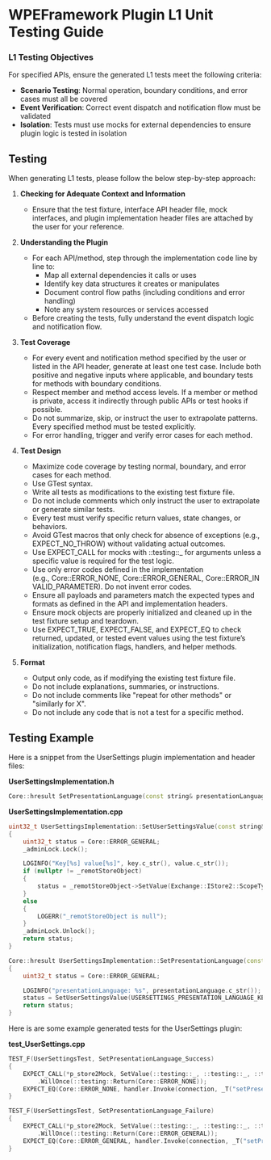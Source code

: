 # WPEFramework Plugin L1 Unit Testing Guide

### L1 Testing Objectives

For specified APIs, ensure the generated L1 tests meet the following criteria:
- **Scenario Testing**: Normal operation, boundary conditions, and error cases must all be covered
- **Event Verification**: Correct event dispatch and notification flow must be validated
- **Isolation**: Tests must use mocks for external dependencies to ensure plugin logic is tested in isolation

## Testing
When generating L1 tests, please follow the below step-by-step approach:

1. **Checking for Adequate Context and Information**
    - Ensure that the test fixture, interface API header file, mock interfaces, and plugin implementation header files are attached by the user for your reference.

2. **Understanding the Plugin**
    - For each API/method, step through the implementation code line by line to:
        - Map all external dependencies it calls or uses
        - Identify key data structures it creates or manipulates
        - Document control flow paths (including conditions and error handling)
        - Note any system resources or services accessed
    - Before creating the tests, fully understand the event dispatch logic and notification flow.

3. **Test Coverage**
    - For every event and notification method specified by the user or listed in the API header, generate at least one test case. Include both positive and negative inputs where applicable, and boundary tests for methods with boundary conditions.
    - Respect member and method access levels. If a member or method is private, access it indirectly through public APIs or test hooks if possible.
    - Do not summarize, skip, or instruct the user to extrapolate patterns. Every specified method must be tested explicitly.
    - For error handling, trigger and verify error cases for each method.

4. **Test Design**
    - Maximize code coverage by testing normal, boundary, and error cases for each method.
    - Use GTest syntax.
    - Write all tests as modifications to the existing test fixture file.
    - Do not include comments which only instruct the user to extrapolate or generate similar tests.
    - Every test must verify specific return values, state changes, or behaviors. 
    - Avoid GTest macros that only check for absence of exceptions (e.g., EXPECT_NO_THROW) without validating actual outcomes.
    - Use EXPECT_CALL for mocks with ::testing::_ for arguments unless a specific value is required for the test logic.
    - Use only error codes defined in the implementation (e.g., Core::ERROR_NONE, Core::ERROR_GENERAL, Core::ERROR_INVALID_PARAMETER). Do not invent error codes.
    - Ensure all payloads and parameters match the expected types and formats as defined in the API and implementation headers.
    - Ensure mock objects are properly initialized and cleaned up in the test fixture setup and teardown.
    - Use EXPECT_TRUE, EXPECT_FALSE, and EXPECT_EQ to check returned, updated, or tested event values using the test fixture’s initialization, notification flags, handlers, and helper methods.

5. **Format**
    - Output only code, as if modifying the existing test fixture file.
    - Do not include explanations, summaries, or instructions.
    - Do not include comments like "repeat for other methods" or "similarly for X".
    - Do not include any code that is not a test for a specific method.

## Testing Example
Here is a snippet from the UserSettings plugin implementation and header files:

**UserSettingsImplementation.h**
```cpp
Core::hresult SetPresentationLanguage(const string& presentationLanguage) override;
```

**UserSettingsImplementation.cpp**
```cpp
uint32_t UserSettingsImplementation::SetUserSettingsValue(const string& key, const string& value)
{
    uint32_t status = Core::ERROR_GENERAL;
    _adminLock.Lock();

    LOGINFO("Key[%s] value[%s]", key.c_str(), value.c_str());
    if (nullptr != _remotStoreObject)
    {
        status = _remotStoreObject->SetValue(Exchange::IStore2::ScopeType::DEVICE, USERSETTINGS_NAMESPACE, key, value, 0);
    }
    else
    {
        LOGERR("_remotStoreObject is null");
    }
    _adminLock.Unlock();
    return status;
}

Core::hresult UserSettingsImplementation::SetPresentationLanguage(const string& presentationLanguage)
{
    uint32_t status = Core::ERROR_GENERAL;

    LOGINFO("presentationLanguage: %s", presentationLanguage.c_str());
    status = SetUserSettingsValue(USERSETTINGS_PRESENTATION_LANGUAGE_KEY, presentationLanguage);
    return status;
}
```

Here is are some example generated tests for the UserSettings plugin:

**test_UserSettings.cpp**
```cpp
TEST_F(UserSettingsTest, SetPresentationLanguage_Success)
{
    EXPECT_CALL(*p_store2Mock, SetValue(::testing::_, ::testing::_, ::testing::_, ::testing::_, ::testing::_))
        .WillOnce(::testing::Return(Core::ERROR_NONE));
    EXPECT_EQ(Core::ERROR_NONE, handler.Invoke(connection, _T("setPresentationLanguage"), _T("{\"presentationLanguage\": \"en-US\"}"), response));
}

TEST_F(UserSettingsTest, SetPresentationLanguage_Failure)
{
    EXPECT_CALL(*p_store2Mock, SetValue(::testing::_, ::testing::_, ::testing::_, ::testing::_, ::testing::_))
        .WillOnce(::testing::Return(Core::ERROR_GENERAL));
    EXPECT_EQ(Core::ERROR_GENERAL, handler.Invoke(connection, _T("setPresentationLanguage"), _T("{\"presentationLanguage\": \"en-US\"}"), response));
}
```